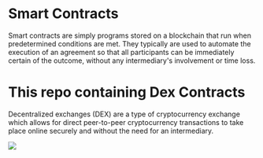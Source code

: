 # Smart Contracts


Smart contracts are simply programs stored on a blockchain that run when predetermined conditions are met. They typically are used to automate the execution of an agreement so that 
all participants can be immediately certain of the outcome, without any intermediary's involvement or time loss.

# This repo containing Dex Contracts 
Decentralized exchanges (DEX) are a type of cryptocurrency exchange which allows for direct peer-to-peer cryptocurrency transactions to take place online securely and without the need for an intermediary.


![](https://cdn.dribbble.com/users/31812/screenshots/15386213/media/73282d3f2aa8d34d580a09c017a890b7.png)


